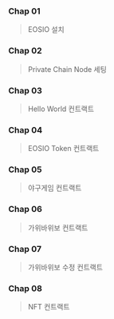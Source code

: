 ### Chap 01
> EOSIO 설치

### Chap 02
> Private Chain Node 세팅

### Chap 03
> Hello World 컨트랙트

### Chap 04
> EOSIO Token 컨트랙트

### Chap 05
> 야구게임 컨트랙트

### Chap 06
> 가위바위보 컨트랙트

### Chap 07
> 가위바위보 수정 컨트랙트

### Chap 08
> NFT 컨트랙트
